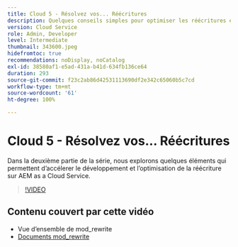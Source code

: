 ```yaml
---
title: Cloud 5 - Résolvez vos... Réécritures
description: Quelques conseils simples pour optimiser les réécritures et accélérer votre site.
version: Cloud Service
role: Admin, Developer
level: Intermediate
thumbnail: 343600.jpeg
hidefromtoc: true
recommendations: noDisplay, noCatalog
exl-id: 38580af1-e5ad-431a-b41d-634fb136ce64
duration: 293
source-git-commit: f23c2ab86d42531113690df2e342c65060b5c7cd
workflow-type: tm+mt
source-wordcount: '61'
ht-degree: 100%

---
```


# Cloud 5 - Résolvez vos... Réécritures

Dans la deuxième partie de la série, nous explorons quelques éléments qui permettent d’accélerer le développement et l’optimisation de la réécriture sur AEM as a Cloud Service.

>[!VIDEO](https://video.tv.adobe.com/v/343600?quality=12&learn=on)

## Contenu couvert par cette vidéo

+ Vue d’ensemble de mod_rewrite
+ [Documents mod_rewrite](https://httpd.apache.org/docs/current/mod/mod_rewrite.html)
